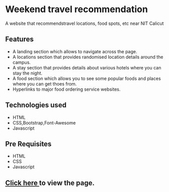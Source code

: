 <h1>Weekend travel recommendation</h1>
<p>A website that recommendstravel locations, food spots, etc near NIT Calicut</p>

<h2>Features</h2>
<ul>
  <li>A landing section which allows to navigate across the page. </li>
  <li> A locations section that provides randomised location details around the campus.</li>
  <li> A stay section that provides details about various hotels where you can stay the night. </li>
  <li> A food section which allows you to see some popular foods and places where you can get thoes from. </li>
  <li> Hyperlinks to major food ordering service websites.</li>
</ul>
<h2>Technologies used</h2>
<ul>
  <li>HTML </li>
  <li>CSS,Bootstrap,Font-Awesome</li>
  <li>Javascript </li>
</ul>
<h2>Pre Requisites</h2>
<ul>
  <li>HTML </li>
  <li>CSS</li>
  <li>Javascript </li>
</ul>

<h2><a href="https://mrchr0matic.github.io/darj/"> Click here </a> to view the page.</h2>
